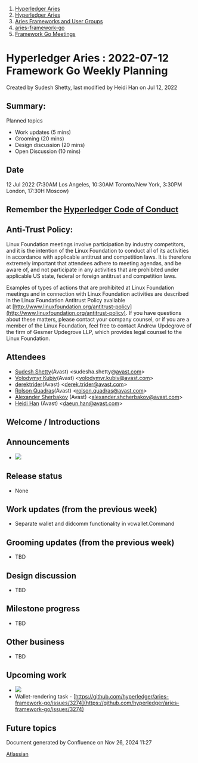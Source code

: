 1. [Hyperledger Aries](index.html)
2. [Hyperledger Aries](Hyperledger-Aries_18481154.html)
3. [Aries Frameworks and User Groups](Aries-Frameworks-and-User-Groups_18481290.html)
4. [aries-framework-go](aries-framework-go_18481606.html)
5. [Framework Go Meetings](Framework-Go-Meetings_18482076.html)

# Hyperledger Aries : 2022-07-12 Framework Go Weekly Planning

Created by Sudesh Shetty, last modified by Heidi Han on Jul 12, 2022

## Summary:

Planned topics

- Work updates (5 mins)
- Grooming (20 mins)
- Design discussion (20 mins)
- Open Discussion (10 mins)

## Date

12 Jul 2022 (7:30AM Los Angeles, 10:30AM Toronto/New York, 3:30PM London, 17:30H Moscow)

## Remember the [Hyperledger Code of Conduct](https://lf-hyperledger.atlassian.net/wiki/display/HYP/Hyperledger+Code+of+Conduct)

## Anti-Trust Policy:

Linux Foundation meetings involve participation by industry competitors, and it is the intention of the Linux Foundation to conduct all of its activities in accordance with applicable antitrust and competition laws. It is therefore extremely important that attendees adhere to meeting agendas, and be aware of, and not participate in any activities that are prohibited under applicable US state, federal or foreign antitrust and competition laws.

Examples of types of actions that are prohibited at Linux Foundation meetings and in connection with Linux Foundation activities are described in the Linux Foundation Antitrust Policy available at [http://www.linuxfoundation.org/antitrust-policy](http://www.linuxfoundation.org/antitrust-policy). If you have questions about these matters, please contact your company counsel, or if you are a member of the Linux Foundation, feel free to contact Andrew Updegrove of the firm of Gesmer Updegrove LLP, which provides legal counsel to the Linux Foundation.

## Attendees

- [Sudesh Shetty](https://lf-hyperledger.atlassian.net/wiki/people/62334edb867a4e0070970909?ref=confluence)(Avast) &lt;sudesha.shetty@[avast.com](http://secuekey.com)&gt;
- [Volodymyr Kubiv](https://lf-hyperledger.atlassian.net/wiki/people/712020:656393e4-1d0c-4ec4-aea4-36850bf11d0f?ref=confluence)(Avast) &lt;volodymyr.kubiv@avast.com&gt;
- [derektrider](https://lf-hyperledger.atlassian.net/wiki/people/60b7f69348b89500697aa128?ref=confluence)(Avast) &lt;derek.trider@avast.com&gt;
- [Rolson Quadras](https://lf-hyperledger.atlassian.net/wiki/people/622101eec88f1000682f2f68?ref=confluence)(Avast) &lt;rolson.quadras@avast.com&gt;
- [Alexander Sherbakov](https://lf-hyperledger.atlassian.net/wiki/people/557058:a955b109-9f8c-405c-9f96-0903d4de8c46?ref=confluence) (Avast) &lt;alexander.shcherbakov@avast.com&gt;
- [Heidi Han](https://lf-hyperledger.atlassian.net/wiki/people/712020:9f5f283e-5eb6-4410-be42-94176ad37b0c?ref=confluence) (Avast) &lt;daeun.han@avast.com&gt;

## Welcome / Introductions

## Announcements

- [![](plugins/servlet/confluence/placeholder/unknown-macro)](https://docs.google.com/document/d/1nXnyU5eJEsDn6yv9jgl2oKQf9nKiKEEK5xcyIaNxAJA/edit#heading=h.thv9f1jgm80j)

## Release status

- None

## Work updates (from the previous week)

- Separate wallet and didcomm functionality in vcwallet.Command

## Grooming updates (from the previous week)

- TBD

## Design discussion

- TBD

## Milestone progress

- TBD

## Other business

- TBD

## Upcoming work

- [![](plugins/servlet/confluence/placeholder/unknown-macro)](https://docs.google.com/document/d/1nXnyU5eJEsDn6yv9jgl2oKQf9nKiKEEK5xcyIaNxAJA/edit#heading=h.thv9f1jgm80j)
- Wallet-rendering task - [https://github.com/hyperledger/aries-framework-go/issues/3274](https://github.com/hyperledger/aries-framework-go/issues/3274)

## Future topics

Document generated by Confluence on Nov 26, 2024 11:27

[Atlassian](http://www.atlassian.com/)
